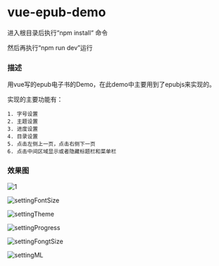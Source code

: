 # vue-epub-demo
进入根目录后执行“npm install“ 命令

然后再执行“npm run dev”运行

### 描述

用vue写的epub电子书的Demo，在此demo中主要用到了epubjs来实现的。

实现的主要功能有：

 	1. 字号设置
 	2. 主题设置
 	3. 进度设置
 	4. 目录设置
 	5. 点击左侧上一页，点击右侧下一页
 	6. 点击中间区域显示或者隐藏标题栏和菜单栏

### 效果图

![1](https://github.com/lipengchao/vue-epub-demo/raw/master/static/1.png)

![settingFontSize](https://github.com/lipengchao/vue-epub-demo/raw/master/static/settingFontSize.png)

![settingTheme](https://github.com/lipengchao/vue-epub-demo/raw/master/static/settingTheme.png)

![settingProgress](https://github.com/lipengchao/vue-epub-demo/raw/master/static/settingProgress.png)

![settingFongtSize](https://github.com/lipengchao/vue-epub-demo/raw/master/static/settingFongtSize.png)

![settingML](https://github.com/lipengchao/vue-epub-demo/raw/master/static/settingML.png)
